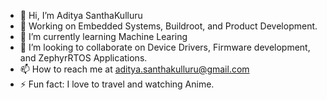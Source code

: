 - 👋 Hi, I’m Aditya SanthaKulluru 
- 👀 Working on Embedded Systems, Buildroot, and Product Development.
- 🌱 I’m currently learning Machine Learing
- 💞️ I’m looking to collaborate on Device Drivers, Firmware development, and ZephyrRTOS Applications.
- 📫 How to reach me at aditya.santhakulluru@gmail.com
- ⚡ Fun fact: I love to travel and watching Anime.

<!--
aditya-sk/aditya-sk is a ✨ special ✨ repository because its `README.md` (this file) appears on your GitHub profile.
You can click the Preview link to take a look at your changes.
--->
